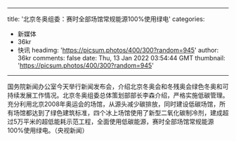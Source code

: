 
---
title: '北京冬奥组委：赛时全部场馆常规能源100%使用绿电'
categories: 
 - 新媒体
 - 36kr
 - 快讯
headimg: 'https://picsum.photos/400/300?random=945'
author: 36kr
comments: false
date: Thu, 13 Jan 2022 03:54:44 GMT
thumbnail: 'https://picsum.photos/400/300?random=945'
---

<div>   
国务院新闻办公室今天举行新闻发布会，介绍北京冬奥会和冬残奥会绿色冬奥和可持续发展工作情况。北京冬奥组委总体策划部部长李森介绍，严格实施低碳管理。充分利用北京2008年奥运会的场馆，从源头减少碳排放，同时建设低碳场馆，所有场馆都达到了绿色建筑标准，四个冰上场馆使用了新型二氧化碳制冷剂，建成超过5万平米的超低能耗示范工程，全面使用低碳能源，赛时全部场馆常规能源100%使用绿电。（央视新闻）  
</div>
            